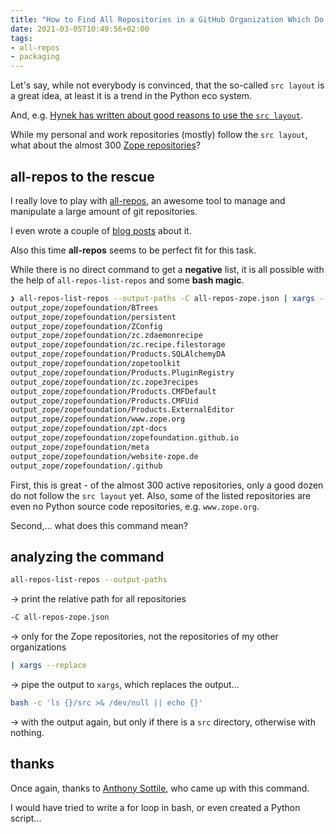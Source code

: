 ```yaml
---
title: "How to Find All Repositories in a GitHub Organization Which Do Not Follow the Src Layout"
date: 2021-03-05T10:49:56+02:00
tags:
- all-repos
- packaging
---
```


Let's say, while not everybody is convinced,
that the so-called `src layout` is a great idea,
at least it is a trend in the Python eco system.

And, e.g. [Hynek has written about good reasons  to use the `src layout`](https://hynek.me/articles/testing-packaging/).

While my personal and work repositories (mostly) follow the `src layout`,
what about the almost 300 [Zope repositories](https://github.com/zopefoundation)?

## all-repos to the rescue

I really love to play with [all-repos](https://github.com/asottile/all-repos), 
an awesome tool to manage and manipulate a large amount of git repositories.

I even wrote a couple of [blog posts](https://jugmac00.github.io/blog/) about it.

Also this time **all-repos** seems to be perfect fit for this task.

While there is no direct command to get a **negative** list,
it is all possible with the help of `all-repos-list-repos` and some **bash magic**.

```bash
❯ all-repos-list-repos --output-paths -C all-repos-zope.json | xargs --replace bash -c 'ls {}/src >& /dev/null || echo {}'
output_zope/zopefoundation/BTrees
output_zope/zopefoundation/persistent
output_zope/zopefoundation/ZConfig
output_zope/zopefoundation/zc.zdaemonrecipe
output_zope/zopefoundation/zc.recipe.filestorage
output_zope/zopefoundation/Products.SQLAlchemyDA
output_zope/zopefoundation/zopetoolkit
output_zope/zopefoundation/Products.PluginRegistry
output_zope/zopefoundation/zc.zope3recipes
output_zope/zopefoundation/Products.CMFDefault
output_zope/zopefoundation/Products.CMFUid
output_zope/zopefoundation/Products.ExternalEditor
output_zope/zopefoundation/www.zope.org
output_zope/zopefoundation/zpt-docs
output_zope/zopefoundation/zopefoundation.github.io
output_zope/zopefoundation/meta
output_zope/zopefoundation/website-zope.de
output_zope/zopefoundation/.github
```

First, this is great - of the almost 300 active repositories,
only a good dozen do not follow the `src layout` yet.
Also, some of the listed repositories are even no Python source code repositories, e.g. `www.zope.org`.

Second,... what does this command mean?

## analyzing the command

```bash
all-repos-list-repos --output-paths 
```
-> print the relative path for all repositories

```bash
-C all-repos-zope.json
```
-> only for the Zope repositories, not the repositories of my other organizations

```bash
| xargs --replace 
```
-> pipe the output to `xargs`, which replaces the output...

```bash
bash -c 'ls {}/src >& /dev/null || echo {}'
```
-> with the output again, but only if there is a `src` directory, otherwise with nothing.

## thanks

Once again,
thanks to [Anthony Sottile](https://twitter.com/codewithanthony),
who came up with this command.

I would have tried to write a for loop in bash, or even created a Python script...
